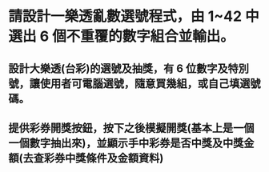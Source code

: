 # 請設計一樂透亂數選號程式，由 1~42 中選出 6 個不重覆的數字組合並輸出。

## 設計大樂透(台彩)的選號及抽獎，有 6 位數字及特別號，讓使用者可電腦選號，隨意買幾組，或自己填選號碼。

## 提供彩券開獎按鈕，按下之後模擬開獎(基本上是一個一個數字抽出來)，並顯示手中彩券是否中獎及中獎金額(去查彩券中獎條件及金額資料)
